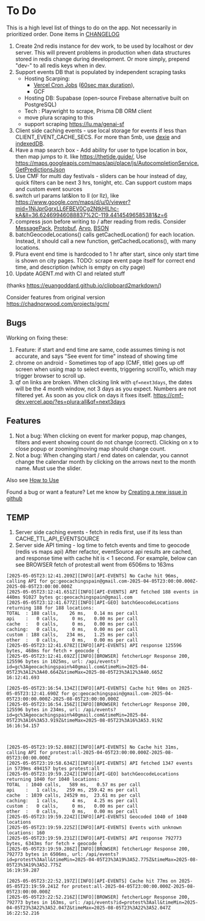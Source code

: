 # To Do

This is a high level list of things to do on the app. Not necessarily in prioritized order.
Done items in [CHANGELOG](../CHANGELOG.md)

1. Create 2nd redis instance for dev work, to be used by localhost or dev server.  This will prevent problems in production when data structures stored in redis change during development.  Or more simply, prepend "dev-" to all redis keys when in dev.
1. Support events DB that is populated by independent scraping tasks
    - Hosting Scarping:
        - [Vercel Cron Jobs](https://vercel.com/docs/cron-jobs/quickstart) ([60sec max duration](https://vercel.com/docs/functions/configuring-functions/duration)),
        - GCF
    - Hosting DB: Supabase (open-source Firebase alternative built on PostgreSQL)
    - Tech : Playwright to scrape, Prisma DB ORM client
    - move plura scraping to this
    - support scraping https://lu.ma/genai-sf
1. Client side caching events - use local storage for events if less than CLIENT_EVENT_CACHE_SECS. For more than 5mb, use [dexie](https://github.com/dexie/Dexie.js/?tab=readme-ov-file#hello-world-react--typescript) and [indexedDB](https://www.geeksforgeeks.org/difference-between-localstorage-and-indexeddb-in-javascript/).
1. Have a map search box - Add ability for user to type location in box, then map jumps to it. like https://thetide.guide/, Use https://maps.googleapis.com/maps/api/place/js/AutocompletionService.GetPredictionsJson
1. Use CMF for multi day festivals - sliders can be hour instead of day, quick filters can be next 3 hrs, tonight, etc. Can support custom maps and custom event sources
1. switch url params lat&lon to ll (or llz), like https://www.google.com/maps/d/u/0/viewer?mid=1NiJprGgrxLL6FBEV0Cg2NtkHlLhc-kA&ll=36.62469946088837%2C-119.44145496585381&z=6
1. compress json before writing to / after reading from redis. Consider [MessagePack](https://msgpack.org/index.html), [Protobuf](https://developers.google.com/protocol-buffers), [Arvo](https://avro.apache.org/), [BSON](https://en.wikipedia.org/wiki/BSON)
1. batchGeocodeLocations() calls getCachedLocation() for each location. Instead, it should call a new function, getCachedLocations(), with many locations.
1. Plura event end time is hardcoded to 1 hr after start, since only start time is shown on city pages. TODO: scrape event page itself for correct end time, and description (which is empty on city page)
1. Update AGENT.md with CI and related stuff

(thanks https://euangoddard.github.io/clipboard2markdown/)

Consider features from original version https://chadnorwood.com/projects/gcm/

## Bugs

Working on fixing these:

1. Feature: if start and end time are same, code assumes timing is not accurate, and says "See event for time" instead of showing time
1. chrome on android - Sometimes top of app (CMF, title) goes up off screen when using map to select events, triggering scrollTo, which may trigger browser to scroll up.
1. qf on links are broken. When clicking link with `qf=next3days`, the dates will be the 4 month window, not 3 days as you expect. Numbers are not filtered yet. As soon as you click on days it fixes itself. https://cmf-dev.vercel.app/?es=plura:all&qf=next3days

## Features

1. Not a bug: When clicking on event for marker popup, map changes, filters and event showing count do not change (correct). Clicking on x to close popup or zooming/moving map should change count.
1. Not a bug: When changing start / end dates on calendar, you cannot change the calendar month by clicking on the arrows next to the month name. Must use the slider.

Also see [How to Use](usage.md)

Found a bug or want a feature? Let me know by [Creating a new issue in github](https://github.com/chadn/cmf/issues/new)

## TEMP

1. Server side caching events - fetch in redis first, use if its less than CACHE_TTL_API_EVENTSOURCE
1. Server side API timing - log time to fetch events and time to geocode (redis vs maps api)
   After refactor, eventSource api results are cached, and response time with cache hit is < 1 second.
   For example, below can see BROWSER fetch of protest:all went from 6506ms to 163ms

```
[2025-05-05T23:12:41.209Z][INFO][API-EVENTS] No Cache hit 96ms, calling API for gc:geocachingspain@gmail.com-2025-04-05T23:00:00.000Z-2025-08-05T23:00:00.000Z
[2025-05-05T23:12:41.651Z][INFO][API-EVENTS] API fetched 188 events in 440ms 91027 bytes gc:geocachingspain@gmail.com
[2025-05-05T23:12:41.677Z][INFO][API-GEO] batchGeocodeLocations returning 188 for 188 locations:
TOTAL  : 188 calls,    26 ms,   0.14 ms per call
api    :   0 calls,     0 ms,   0.00 ms per call
cache  :   0 calls,     0 ms,   0.00 ms per call
caching:   0 calls,     0 ms,   0.00 ms per call
custom : 188 calls,   234 ms,   1.25 ms per call
other  :   0 calls,     0 ms,   0.00 ms per call
[2025-05-05T23:12:41.678Z][INFO][API-EVENTS] API response 125596 bytes, 468ms for fetch + geocode {
[2025-05-05T23:12:41.692Z][INFO][BROWSER] fetcherLogr Response 200, 125596 bytes in 1025ms, url: /api/events?id=gc%3Ageocachingspain%40gmail.com&timeMin=2025-04-05T23%3A12%3A40.664Z&timeMax=2025-08-05T23%3A12%3A40.665Z
16:12:41.693

[2025-05-05T23:16:54.134Z][INFO][API-EVENTS] Cache hit 98ms on 2025-05-05T23:12:41.690Z for gc:geocachingspain@gmail.com-2025-04-05T23:00:00.000Z-2025-08-05T23:00:00.000Z
[2025-05-05T23:16:54.156Z][INFO][BROWSER] fetcherLogr Response 200, 125596 bytes in 234ms, url: /api/events?id=gc%3Ageocachingspain%40gmail.com&timeMin=2025-04-05T23%3A16%3A53.919Z&timeMax=2025-08-05T23%3A16%3A53.919Z
16:16:54.157



[2025-05-05T23:19:52.888Z][INFO][API-EVENTS] No Cache hit 31ms, calling API for protest:all-2025-04-05T23:00:00.000Z-2025-08-05T23:00:00.000Z
[2025-05-05T23:19:58.634Z][INFO][API-EVENTS] API fetched 1347 events in 5739ms 494157 bytes protest:all
[2025-05-05T23:19:59.224Z][INFO][API-GEO] batchGeocodeLocations returning 1040 for 1040 locations:
TOTAL  : 1040 calls,   589 ms,   0.57 ms per call
api    :   1 calls,   259 ms, 259.42 ms per call
cache  : 1039 calls, 24529 ms,  23.61 ms per call
caching:   1 calls,     4 ms,   4.25 ms per call
custom :   0 calls,     0 ms,   0.00 ms per call
other  :   0 calls,     0 ms,   0.00 ms per call
[2025-05-05T23:19:59.224Z][INFO][API-EVENTS] Geocoded 1040 of 1040 locations
[2025-05-05T23:19:59.225Z][INFO][API-EVENTS] Events with unknown locations: 160
[2025-05-05T23:19:59.231Z][INFO][API-EVENTS] API response 792773 bytes, 6343ms for fetch + geocode {
[2025-05-05T23:19:59.286Z][INFO][BROWSER] fetcherLogr Response 200, 792773 bytes in 6506ms, url: /api/events?id=protest%3Aall&timeMin=2025-04-05T23%3A19%3A52.775Z&timeMax=2025-08-05T23%3A19%3A52.775Z
16:19:59.287

[2025-05-05T23:22:52.197Z][INFO][API-EVENTS] Cache hit 77ms on 2025-05-05T23:19:59.241Z for protest:all-2025-04-05T23:00:00.000Z-2025-08-05T23:00:00.000Z
[2025-05-05T23:22:52.216Z][INFO][BROWSER] fetcherLogr Response 200, 792773 bytes in 163ms, url: /api/events?id=protest%3Aall&timeMin=2025-04-05T23%3A22%3A52.047Z&timeMax=2025-08-05T23%3A22%3A52.047Z
16:22:52.216
```
